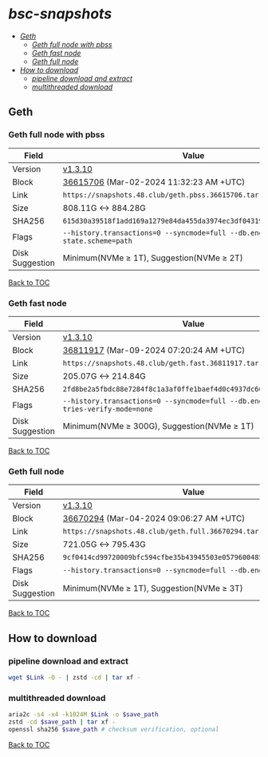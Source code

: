 # *bsc-snapshots*


- *[Geth](#geth)*
    - *[Geth full node with pbss](#geth-full-node-with-pbss)*
    - *[Geth fast node](#geth-fast-node)*
    - *[Geth full node](#geth-full-node)*
- *[How to download](#how-to-download)*
    - *[pipeline download and extract](#pipeline-download-and-extract)*
    - *[multithreaded download](#multithreaded-download)*

## Geth
### Geth full node with pbss

| Field |Value |
| --- | --- |
| Version | [v1.3.10](https://github.com/bnb-chain/bsc/releases/tag/v1.3.10) |
| Block | [36615706](https://bscscan.com/block/36615706) (Mar-02-2024 11:32:23 AM +UTC) |
| Link | `https://snapshots.48.club/geth.pbss.36615706.tar.zst` |
| Size | 808.11G <-> 884.28G |
| SHA256 | `615d30a39518f1add169a1279e84da455da3974ec3df043198182b8b247c5fdf` |
| Flags | `--history.transactions=0 --syncmode=full --db.engine=pebble --state.scheme=path` |
| Disk Suggestion | Minimum(NVMe ≥ 1T), Suggestion(NVMe ≥ 2T)|

[Back to TOC](#bsc-snapshots)

### Geth fast node

| Field |Value |
| --- | --- |
| Version | [v1.3.10](https://github.com/bnb-chain/bsc/releases/tag/v1.3.10) |
| Block | [36811917](https://bscscan.com/block/36811917) (Mar-09-2024 07:20:24 AM +UTC) |
| Link | `https://snapshots.48.club/geth.fast.36811917.tar.zst` |
| Size | 205.07G <-> 214.84G |
| SHA256 | `2fd8be2a5fbdc88e7284f8c1a3af0ffe1baef4d0c4937dc60cc7f1a394fade64` |
| Flags | `--history.transactions=0 --syncmode=full --db.engine=pebble --tries-verify-mode=none` |
| Disk Suggestion | Minimum(NVMe ≥ 300G), Suggestion(NVMe ≥ 1T)|

[Back to TOC](#bsc-snapshots)

### Geth full node

| Field |Value |
| --- | --- |
| Version | [v1.3.10](https://github.com/bnb-chain/bsc/releases/tag/v1.3.10) |
| Block | [36670294](https://bscscan.com/block/36670294) (Mar-04-2024 09:06:27 AM +UTC) |
| Link | `https://snapshots.48.club/geth.full.36670294.tar.zst` |
| Size | 721.05G <-> 795.43G |
| SHA256 | `9cf0414cd99720009bfc594cfbe35b43945503e0579600485ff6e0cd17139de5` |
| Flags | `--history.transactions=0 --syncmode=full --db.engine=pebble` |
| Disk Suggestion | Minimum(NVMe ≥ 1T), Suggestion(NVMe ≥ 3T)|

[Back to TOC](#bsc-snapshots)

## How to download
### pipeline download and extract

```bash
wget $Link -O - | zstd -cd | tar xf -
```

### multithreaded download

```bash
aria2c -s4 -x4 -k1024M $Link -o $save_path
zstd -cd $save_path | tar xf -
openssl sha256 $save_path # checksum verification, optional
```

[Back to TOC](#bsc-snapshots)
